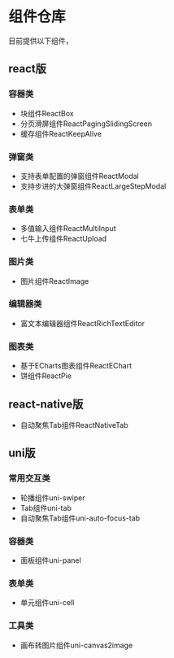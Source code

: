 # 组件仓库

目前提供以下组件，
## react版
### 容器类
- 块组件ReactBox
- 分页滑屏组件ReactPagingSlidingScreen
- 缓存组件ReactKeepAlive

### 弹窗类
- 支持表单配置的弹窗组件ReactModal
- 支持步进的大弹窗组件ReactLargeStepModal

### 表单类
- 多值输入组件ReactMultiInput
- 七牛上传组件ReactUpload

### 图片类
- 图片组件ReactImage

### 编辑器类
- 富文本编辑器组件ReactRichTextEditor

### 图表类
- 基于ECharts图表组件ReactEChart
- 饼组件ReactPie

## react-native版
- 自动聚焦Tab组件ReactNativeTab

## uni版
### 常用交互类
- 轮播组件uni-swiper
- Tab组件uni-tab
- 自动聚焦Tab组件uni-auto-focus-tab

### 容器类
- 面板组件uni-panel

### 表单类
- 单元组件uni-cell

### 工具类
- 画布转图片组件uni-canvas2image


